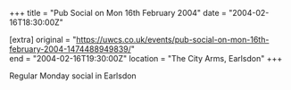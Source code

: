 +++
title = "Pub Social on Mon 16th February 2004"
date = "2004-02-16T18:30:00Z"

[extra]
original = "https://uwcs.co.uk/events/pub-social-on-mon-16th-february-2004-1474488949839/"    
end = "2004-02-16T19:30:00Z"
location = "The City Arms, Earlsdon"
+++

Regular Monday social in Earlsdon

